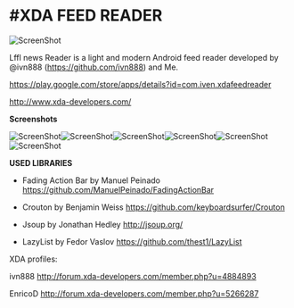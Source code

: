 #XDA FEED READER
================

![ScreenShot](http://i.imgur.com/bAG15k5.jpg{url})

Lffl news Reader is a light and modern Android feed reader developed by @ivn888 (https://github.com/ivn888) and Me.

https://play.google.com/store/apps/details?id=com.iven.xdafeedreader

http://www.xda-developers.com/

**Screenshots**

![ScreenShot](http://s27.postimg.org/aujb1fvoj/Screenshot_2014_12_21_15_29_14_framed.png{url})![ScreenShot](http://s9.postimg.org/p7hpfmnbz/Screenshot_2014_12_21_15_29_29_framed.png{url})![ScreenShot](http://s16.postimg.org/wye7pqx45/Screenshot_2014_12_21_15_29_44_framed.png{url})![ScreenShot](http://s9.postimg.org/8678wi1zz/Screenshot_2014_12_21_15_30_05_framed.png{url})![ScreenShot](http://s15.postimg.org/gvp9ndh4r/Screenshot_2014_12_21_15_32_13_framed.png{url})![ScreenShot](http://s14.postimg.org/v99tcm05d/Screenshot_2014_12_21_16_02_01_framed.png{url})


**USED LIBRARIES**

- Fading Action Bar by Manuel Peinado
https://github.com/ManuelPeinado/FadingActionBar

- Crouton by Benjamin Weiss
https://github.com/keyboardsurfer/Crouton

- Jsoup by Jonathan Hedley
http://jsoup.org/

- LazyList by Fedor Vaslov
https://github.com/thest1/LazyList


XDA profiles:

ivn888
http://forum.xda-developers.com/member.php?u=4884893

EnricoD
http://forum.xda-developers.com/member.php?u=5266287
